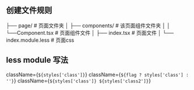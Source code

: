 ## 创建文件规则
├── page/               # 页面文件夹
│ ├── components/       # 该页面组件文件夹
│ │ └──Component.tsx    # 页面组件文件
│ ├── index.tsx         # 页面文件
│ └── index.module.less # 页面css

## less module 写法
className={`${styles['class']}`}
className={`${flag ? styles['class'] : ''}`}
className={`${styles['class']} ${styles['class2']}`}